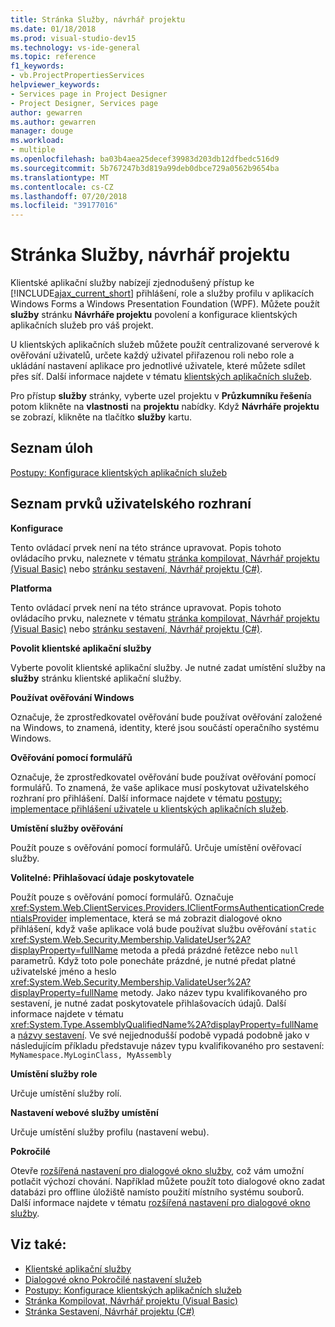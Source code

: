 ```yaml
---
title: Stránka Služby, návrhář projektu
ms.date: 01/18/2018
ms.prod: visual-studio-dev15
ms.technology: vs-ide-general
ms.topic: reference
f1_keywords:
- vb.ProjectPropertiesServices
helpviewer_keywords:
- Services page in Project Designer
- Project Designer, Services page
author: gewarren
ms.author: gewarren
manager: douge
ms.workload:
- multiple
ms.openlocfilehash: ba03b4aea25decef39983d203db12dfbedc516d9
ms.sourcegitcommit: 5b767247b3d819a99deb0dbce729a0562b9654ba
ms.translationtype: MT
ms.contentlocale: cs-CZ
ms.lasthandoff: 07/20/2018
ms.locfileid: "39177016"
---
```

# <a name="services-page-project-designer"></a>Stránka Služby, návrhář projektu

Klientské aplikační služby nabízejí zjednodušený přístup ke [!INCLUDE[ajax_current_short](../../ide/reference/includes/ajax_current_short_md.md)] přihlášení, role a služby profilu v aplikacích Windows Forms a Windows Presentation Foundation (WPF). Můžete použít **služby** stránku **Návrháře projektu** povolení a konfigurace klientských aplikačních služeb pro váš projekt.

U klientských aplikačních služeb můžete použít centralizované serverové k ověřování uživatelů, určete každý uživatel přiřazenou roli nebo role a ukládání nastavení aplikace pro jednotlivé uživatele, které můžete sdílet přes síť. Další informace najdete v tématu [klientských aplikačních služeb](/dotnet/framework/common-client-technologies/client-application-services).

Pro přístup **služby** stránky, vyberte uzel projektu v **Průzkumníku řešení**a potom klikněte na **vlastnosti** na **projektu** nabídky. Když **Návrháře projektu** se zobrazí, klikněte na tlačítko **služby** kartu.

## <a name="task-list"></a>Seznam úloh

[Postupy: Konfigurace klientských aplikačních služeb](/dotnet/framework/common-client-technologies/how-to-configure-client-application-services)

## <a name="uielement-list"></a>Seznam prvků uživatelského rozhraní

 **Konfigurace**

 Tento ovládací prvek není na této stránce upravovat. Popis tohoto ovládacího prvku, naleznete v tématu [stránka kompilovat, Návrhář projektu (Visual Basic)](../../ide/reference/compile-page-project-designer-visual-basic.md) nebo [stránku sestavení, Návrhář projektu (C#)](../../ide/reference/build-page-project-designer-csharp.md).

 **Platforma**

 Tento ovládací prvek není na této stránce upravovat. Popis tohoto ovládacího prvku, naleznete v tématu [stránka kompilovat, Návrhář projektu (Visual Basic)](../../ide/reference/compile-page-project-designer-visual-basic.md) nebo [stránku sestavení, Návrhář projektu (C#)](../../ide/reference/build-page-project-designer-csharp.md).

 **Povolit klientské aplikační služby**

 Vyberte povolit klientské aplikační služby. Je nutné zadat umístění služby na **služby** stránku klientské aplikační služby.

 **Používat ověřování Windows**

 Označuje, že zprostředkovatel ověřování bude používat ověřování založené na Windows, to znamená, identity, které jsou součástí operačního systému Windows.

 **Ověřování pomocí formulářů**

 Označuje, že zprostředkovatel ověřování bude používat ověřování pomocí formulářů. To znamená, že vaše aplikace musí poskytovat uživatelského rozhraní pro přihlášení. Další informace najdete v tématu [postupy: implementace přihlášení uživatele u klientských aplikačních služeb](/dotnet/framework/common-client-technologies/how-to-implement-user-login-with-client-application-services).

 **Umístění služby ověřování**

 Použít pouze s ověřování pomocí formulářů. Určuje umístění ověřovací služby.

 **Volitelné: Přihlašovací údaje poskytovatele**

 Použít pouze s ověřování pomocí formulářů. Označuje <xref:System.Web.ClientServices.Providers.IClientFormsAuthenticationCredentialsProvider> implementace, která se má zobrazit dialogové okno přihlášení, když vaše aplikace volá bude používat službu ověřování `static` <xref:System.Web.Security.Membership.ValidateUser%2A?displayProperty=fullName> metoda a předá prázdné řetězce nebo `null` parametrů. Když toto pole ponecháte prázdné, je nutné předat platné uživatelské jméno a heslo <xref:System.Web.Security.Membership.ValidateUser%2A?displayProperty=fullName> metody. Jako název typu kvalifikovaného pro sestavení, je nutné zadat poskytovatele přihlašovacích údajů. Další informace najdete v tématu <xref:System.Type.AssemblyQualifiedName%2A?displayProperty=fullName> a [názvy sestavení](/dotnet/framework/app-domains/assembly-names). Ve své nejjednodušší podobě vypadá podobně jako v následujícím příkladu představuje název typu kvalifikovaného pro sestavení: `MyNamespace.MyLoginClass, MyAssembly`

 **Umístění služby role**

 Určuje umístění služby rolí.

 **Nastavení webové služby umístění**

 Určuje umístění služby profilu (nastavení webu).

 **Pokročilé**

 Otevře [rozšířená nastavení pro dialogové okno služby](../../ide/reference/advanced-settings-for-services-dialog-box.md), což vám umožní potlačit výchozí chování. Například můžete použít toto dialogové okno zadat databázi pro offline úložiště namísto použití místního systému souborů. Další informace najdete v tématu [rozšířená nastavení pro dialogové okno služby](../../ide/reference/advanced-settings-for-services-dialog-box.md).

## <a name="see-also"></a>Viz také:

- [Klientské aplikační služby](/dotnet/framework/common-client-technologies/client-application-services)
- [Dialogové okno Pokročilé nastavení služeb](../../ide/reference/advanced-settings-for-services-dialog-box.md)
- [Postupy: Konfigurace klientských aplikačních služeb](/dotnet/framework/common-client-technologies/how-to-configure-client-application-services)
- [Stránka Kompilovat, Návrhář projektu (Visual Basic)](../../ide/reference/compile-page-project-designer-visual-basic.md)
- [Stránka Sestavení, Návrhář projektu (C#)](../../ide/reference/build-page-project-designer-csharp.md)

